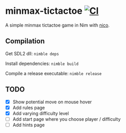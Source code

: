 # minmax-tictactoe [![CI](https://github.com/tandy-1000/minmax-tictactoe/actions/workflows/ci.yml/badge.svg)](https://github.com/tandy-1000/minmax-tictactoe/actions/workflows/ci.yml)
A simple minmax tictactoe game in Nim with [nico](https://github.com/ftsf/nico).

## Compilation
Get SDL2 dll: `nimble deps`

Install dependencies: `nimble build`

Compile a release executable: `nimble release`

## TODO
 - [x] Show potential move on mouse hover
 - [x] Add rules page
 - [x] Add varying difficulty level
 - [ ] Add start page where you choose player / difficulty
 - [ ] Add hints page
